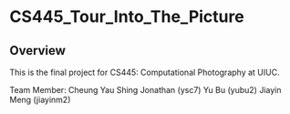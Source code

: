 # CS445_Tour_Into_The_Picture

## Overview
This is the final project for CS445: Computational Photography at UIUC.


Team Member:
Cheung Yau Shing Jonathan (ysc7)
Yu Bu (yubu2)
Jiayin Meng (jiayinm2)
